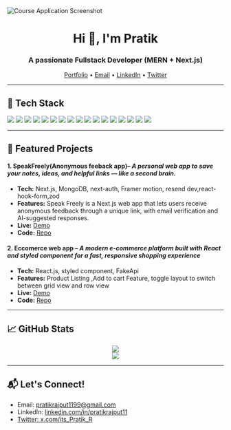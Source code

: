 <div class="screenshot">
    <img src="https://media-hosting.imagekit.io/9167876f33384a06/GitHubCoverImage.png?Expires=1841505728&Key-Pair-Id=K2ZIVPTIP2VGHC&Signature=AepmCrUxgjk8zVaNaB08W8iik8RYSbT6tl1bBPToAdLIdqqk6pCx46R5hAKgGYCzT~g1wFMP2nadFvXeipQn7UaA~ZH6g72QyXb1SymhxwRdD0DdPnttqizU-1X7BdHsScys04gKIG3I3biotdwz~qC7c-WzEsZmlosNWux0LeFLtdhNHOa63FSRe3gD2mFN~ONSV4k9sFBBqxKwE9KPb2AG6G3gTY5TBfTIDuK237KIb~hZtpyB2OQz-La3GNOqN0Lgf8fDKncVX6uf2oUQtaas00Nl9QNR0eshzFfAZaG4GjNaW32QAAu1hu5zRbJP73J9DX6NsA1Cmh9T~bDFNQ__" alt="Course Application Screenshot">
</div>

<h1 align="center">Hi 👋, I'm Pratik</h1>
<h3 align="center">A passionate Fullstack Developer (MERN + Next.js)</h3>

<p align="center">
  <a href="https://my-port-folio-zeta-rust.vercel.app/" target="_blank">Portfolio</a> •
  <a href="mailto:pratikrajput1199@gmail.com">Email</a> •
  <a href="https://www.linkedin.com/in/pratikrajput11/" target="_blank">LinkedIn</a> •
  <a href="https://x.com/its_Pratik_R" target="_blank">Twitter</a>
</p>

---

<h2>🧠 Tech Stack</h2>

<p align="left">
  <img src="https://img.shields.io/badge/HTML5-E34F26?style=for-the-badge&logo=html5&logoColor=white" />
  <img src="https://img.shields.io/badge/CSS3-1572B6?style=for-the-badge&logo=css3&logoColor=white" />
  <img src="https://img.shields.io/badge/Bootstrap-563D7C?style=for-the-badge&logo=bootstrap&logoColor=white" />
  <img src="https://img.shields.io/badge/Tailwind_CSS-38B2AC?style=for-the-badge&logo=tailwind-css&logoColor=white" />
  <img src="https://img.shields.io/badge/JavaScript-F7DF1E?style=for-the-badge&logo=javascript&logoColor=black" />
  <img src="https://img.shields.io/badge/TypeScript-3178C6?style=for-the-badge&logo=typescript&logoColor=white" />
  <img src="https://img.shields.io/badge/React-20232A?style=for-the-badge&logo=react&logoColor=61DAFB" />
  <img src="https://img.shields.io/badge/Next.js-000000?style=for-the-badge&logo=next.js&logoColor=white" />
  <img src="https://img.shields.io/badge/Node.js-339933?style=for-the-badge&logo=node.js&logoColor=white" />
  <img src="https://img.shields.io/badge/Express.js-404D59?style=for-the-badge&logo=express&logoColor=white" />
  <img src="https://img.shields.io/badge/MongoDB-4EA94B?style=for-the-badge&logo=mongodb&logoColor=white" />
  <img src="https://img.shields.io/badge/Mongoose-880000?style=for-the-badge&logo=mongoose&logoColor=white" />
  <img src="https://img.shields.io/badge/Git-F05032?style=for-the-badge&logo=git&logoColor=white" />
  <img src="https://img.shields.io/badge/GitHub-181717?style=for-the-badge&logo=github&logoColor=white" />
  <img src="https://img.shields.io/badge/Vercel-000000?style=for-the-badge&logo=vercel&logoColor=white" />
  <img src="https://img.shields.io/badge/Netlify-00C7B7?style=for-the-badge&logo=netlify&logoColor=white" />
  <img src="https://img.shields.io/badge/Postman-FF6C37?style=for-the-badge&logo=postman&logoColor=white" />
</p>

---

<h2>📌 Featured Projects</h2>

<h4>1. SpeakFreely(Anonymous feeback app)– <em>A personal web app to save your notes, ideas, and helpful links — like a second brain.</em></h4>
<ul>
  <li><strong>Tech:</strong> Next.js, MongoDB, next-auth, Framer motion, resend dev,react-hook-form,zod </li>
  <li><strong>Features:</strong> Speak Freely is a Next.js web app that lets users receive anonymous feedback through a unique link, with email verification and AI-suggested responses. 
  </li>
  <li><strong>Live:</strong> <a href="https://speak-freely.vercel.app/" target="_blank">Demo</a></li>
  <li><strong>Code:</strong> <a href="https://github.com/prrajput1199/SpeakFreely" target="_blank">Repo</a></li>
</ul>

<h4>2. Eccomerce web app – <em>A modern e-commerce platform built with React and styled component for a fast, responsive shopping experience</em></h4>
<ul>
  <li><strong>Tech:</strong> React.js, styled component, FakeApi</li>
  <li><strong>Features:</strong> Product Listing ,Add to cart Feature, toggle layout to switch between grid view and row view </li>
  <li><strong>Live:</strong> <a href="https://react-eccomerce-project.vercel.app/" target="_blank">Demo</a></li>
  <li><strong>Code:</strong> <a href="https://github.com/prrajput1199/React_eccomerce_project" target="_blank">Repo</a></li>
</ul>

---

<h2>📈 GitHub Stats</h2>

<p align="center">
  <img src="https://github-readme-stats.vercel.app/api?username=prrajput1199&show_icons=true&theme=github_dark" />
  <br />
  <img src="https://github-readme-streak-stats.herokuapp.com/?user=prrajput1199&theme=github-dark-blue" />
</p>

---

<h2>📬 Let's Connect!</h2>
<ul>
  <li>Email: <a href="mailto:pratikrajput1199@gmail.com">pratikrajput1199@gmail.com</a></li>
  <li>LinkedIn: <a href="https://www.linkedin.com/in/pratikrajput11/" target="_blank">linkedin.com/in/pratikrajput11</li>
  <li>Twitter: <a href="https://x.com/its_Pratik_R" target="_blank">x.com/its_Pratik_R</a></li>
</ul>
